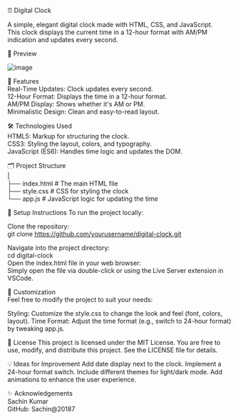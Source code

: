 ⏰ Digital Clock

A simple, elegant digital clock made with HTML, CSS, and JavaScript.                                                                                                                                             
This clock displays the current time in a 12-hour format with AM/PM indication and updates every second.                                                                                                             

📸 Preview

![image](https://github.com/user-attachments/assets/a5dbf567-b011-4e6c-b73e-090558842eb7)


🚀 Features                                                                                                                                                                                              
Real-Time Updates: Clock updates every second.                                                                                                                                                                
12-Hour Format: Displays the time in a 12-hour format.                                                                                                                                                          
AM/PM Display: Shows whether it's AM or PM.                                                                                                                                                                          
Minimalistic Design: Clean and easy-to-read layout.                                                                                                                                              

🛠️ Technologies Used                                                                                                                                                                  
HTML5: Markup for structuring the clock.                                  
CSS3: Styling the layout, colors, and typography.                                    
JavaScript (ES6): Handles time logic and updates the DOM.                                                        

🗂️ Project Structure                                                                                                                                    
|                                                                                                                                                          
├── index.html   # The main HTML file                                                                                                                                                          
├── style.css    # CSS for styling the clock                                                                                                                                                
└── app.js       # JavaScript logic for updating the time                                                                                                                              

🔧 Setup Instructions
To run the project locally:

Clone the repository:                                                
git clone https://github.com/yourusername/digital-clock.git

Navigate into the project directory:                                            
cd digital-clock                                      
Open the index.html file in your web browser:                                                                          
Simply open the file via double-click or using the Live Server extension in VSCode.

🎨 Customization                                    
Feel free to modify the project to suit your needs:                                                    

Styling: Customize the style.css to change the look and feel (font, colors, layout).
Time Format: Adjust the time format (e.g., switch to 24-hour format) by tweaking app.js.

📝 License
This project is licensed under the MIT License. You are free to use, modify, and distribute this project. See the LICENSE file for details.

💡 Ideas for Improvement
Add date display next to the clock.
Implement a 24-hour format switch.
Include different themes for light/dark mode.
Add animations to enhance the user experience.

✨ Acknowledgements                                                                                
Sachin Kumar                                                                                                                            
GitHub: Sachin@20187                                                                                            
